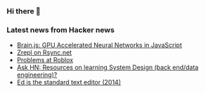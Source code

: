 ### Hi there 👋

<!--
**arashid-sh/arashid-sh** is a ✨ _special_ ✨ repository because its `README.md` (this file) appears on your GitHub profile.

Here are some ideas to get you started:

- 🔭 I’m currently working on ...
- 🌱 I’m currently learning ...
- 👯 I’m looking to collaborate on ...
- 🤔 I’m looking for help with ...
- 💬 Ask me about ...
- 📫 How to reach me: ...
- 😄 Pronouns: ...
- ⚡ Fun fact: ...
-->

### Latest news from Hacker news
<!-- BLOG-POST-LIST:START -->
- [Brain.js: GPU Accelerated Neural Networks in JavaScript](https://brain.js.org/#/)
- [Zrepl on Rsync.net](https://blog.lenny.ninja/zrepl-on-rsync-net.html)
- [Problems at Roblox](https://thebearcave.substack.com/p/problems-at-roblox-rblx)
- [Ask HN: Resources on learning System Design &lpar;back end/data engineering&rpar;?](https://news.ycombinator.com/item?id=32014658)
- [Ed is the standard text editor &lpar;2014&rpar;](https://wiki.c2.com/?EdIsTheStandardTextEditor)
<!-- BLOG-POST-LIST:END -->
